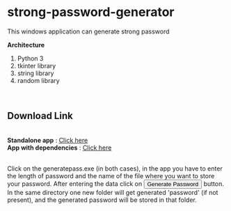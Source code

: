 # strong-password-generator
This windows application can generate strong password


<b>Architecture</b>
1. Python 3
2. tkinter library
3. string library
4. random library

<br>

<h2>Download Link</h2>
<br>
<b>Standalone app</b> : <a href="https://github.com/shayansaha85/strong-password-generator/raw/master/standalone-app/generatepass.exe">Click here</a>
<br>
<b>App with dependencies</b> : <a href="https://github.com/shayansaha85/strong-password-generator/raw/master/app-with-dependencies.zip">Click here</a>

<br>
<br>
<p>
	Click on the generatepass.exe (in both cases), in the app you have to enter the length of password and the name of the file where you want to store your password. After entering the data click on <button>Generate Password</button> button. In the same directory one new folder will get generated 'password' (if not present), and the generated password will be stored in that folder.
</p>

